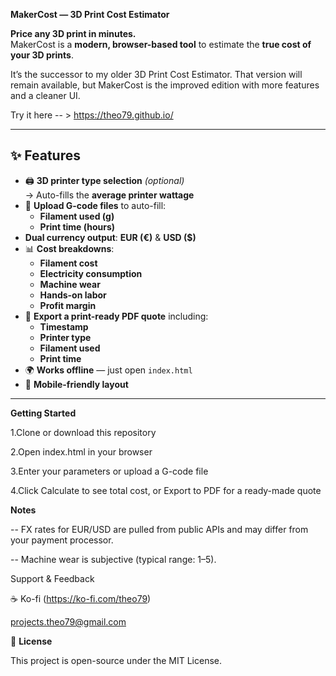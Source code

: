  **MakerCost — 3D Print Cost Estimator**

**Price any 3D print in minutes.**  
MakerCost is a **modern, browser-based tool** to estimate the **true cost of your 3D prints**.  

It’s the successor to my older 3D Print Cost Estimator.
That version will remain available, but MakerCost is the improved edition with more features and a cleaner UI.

Try it here -- >  https://theo79.github.io/

---

## ✨ **Features**
- 🖨️ **3D printer type selection** *(optional)*  
  → Auto-fills the **average printer wattage**  
- 📂 **Upload G-code files** to auto-fill:  
  - **Filament used (g)**  
  - **Print time (hours)**  
-  **Dual currency output**: **EUR (€)** & **USD ($)**  
- 📊 **Cost breakdowns**:  
  - **Filament cost**  
  - **Electricity consumption**  
  - **Machine wear**  
  - **Hands-on labor**  
  - **Profit margin**  
- 📝 **Export a print-ready PDF quote** including:  
  - **Timestamp**  
  - **Printer type**  
  - **Filament used**  
  - **Print time**  
- 🌍 **Works offline** — just open `index.html`  
- 📱 **Mobile-friendly layout**

- -----------------
**Getting Started**

1.Clone or download this repository

2.Open index.html in your browser

3.Enter your parameters or upload a G-code file

4.Click Calculate to see total cost, or Export to PDF for a ready-made quote

**Notes**

-- FX rates for EUR/USD are pulled from public APIs and may differ from your payment processor.

-- Machine wear is subjective (typical range: 1–5).

Support & Feedback

☕ Ko-fi (https://ko-fi.com/theo79)

 projects.theo79@gmail.com

📜 **License**

This project is open-source under the MIT License.

